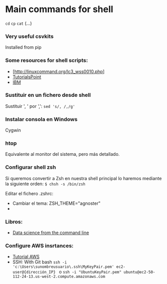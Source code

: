 # Main commands for shell

`cd`
`cp`
`cat`
(...)

### Very useful csvkits
Installed from pip

### Some resources for shell scripts:
* [http://linuxcommand.org/lc3_wss0010.php]
* [TutorialsPoint](https://www.tutorialspoint.com/awk/awk_workflow.htm)
* [IBM](https://www.ibm.com/developerworks/library/l-awk1/index.html)

### Sustituir en un fichero desde shell
Sustituir ', ' por ',':
`sed 's/, /,/g'`

### Instalar consola en Windows
Cygwin

### htop
Equivalente al monitor del sistema, pero más detallado.

### Configurar shell zsh
Si queremos convertir a Zsh en nuestra shell principal lo haremos mediante la siguiente orden:
`$ chsh -s /bin/zsh`

Editar el fichero .zshrc:
* Cambiar el tema:
  ZSH_THEME="agnoster"
*

### Libros:
* [Data science from the command line](https://www.datascienceatthecommandline.com/)

### Configure AWS insrtances:
* [Tutorial AWS](https://aws.amazon.com/es/getting-started/tutorials/launch-a-virtual-machine/?sc_channel=em&sc_campaign=global_F90D_DF_F7D_E1_GetStarted_2017.F90D_F7D_E1_GetStarted_2017&sc_publisher=aws&sc_medium=em_50315&sc_content=f90d_f90d_ot&sc_country=ES&sc_geo=&sc_category=mult&sc_outcome=f90d&trk=em_50315&mkt_tok=eyJpIjoiTTJGaVlXVXdORFE0TTJKaiIsInQiOiJkVlM1d2M1QnJyd2EzRTQzK2c0WXBKQnYzZlliU2tmZUlpZEZcL0VBV0Q3dFgxYXVuZVNkYTRJeWpIUFRVUHE0UUZpVEVlQzBWV3MzYjVDNktidStyeVZUb25iZU0wb1ppMkJubUgrN0tOeFFSd09TR0pNVFlZWkU4cEw1UFdmZG8ifQ%3D%3D)
* SSH: With Git bash `ssh -i 'c:\Users\sunombreusuario\.ssh\MyKeyPair.pem' ec2-user@{dirección_IP} ` o `ssh -i "UbuntuKeyPair.pem" ubuntu@ec2-50-112-24-13.us-west-2.compute.amazonaws.com  `
